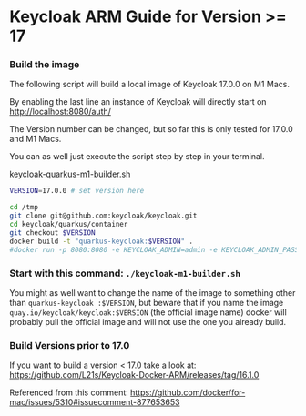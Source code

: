 # Keycloak ARM Guide for Version >= 17
###  Build the image

The following script will build a local image of Keycloak 17.0.0 on M1 Macs. 

By enabling the last line an instance of Keycloak will directly start on [http://localhost:8080/auth/](http://localhost:8080/auth/)

The Version number can be changed, but so far this is only tested for 17.0.0 and M1 Macs.


You can as well just execute the script step by step in your terminal.

[keycloak-quarkus-m1-builder.sh](./keycloak-quarkus-m1-builder.sh)

```Bash
VERSION=17.0.0 # set version here

cd /tmp
git clone git@github.com:keycloak/keycloak.git
cd keycloak/quarkus/container
git checkout $VERSION
docker build -t "quarkus-keycloak:$VERSION" .
#docker run -p 8080:8080 -e KEYCLOAK_ADMIN=admin -e KEYCLOAK_ADMIN_PASSWORD=admin "quarkus-keycloak:$VERSION" start-dev --http-relative-path /auth
```
### Start with this command: ```./keycloak-m1-builder.sh```

You might as well want to change the name of the image to something other than `quarkus-keycloak :$VERSION`, but beware that if you name the image `quay.io/keycloak/keycloak:$VERSION` (the official image name) docker will probably pull the official image and will not use the one you already build.

### Build Versions prior to 17.0
If you want to build a version < 17.0 take a look at:
https://github.com/L21s/Keycloak-Docker-ARM/releases/tag/16.1.0


Referenced from this comment: https://github.com/docker/for-mac/issues/5310#issuecomment-877653653
